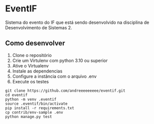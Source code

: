 # EventIF   
Sistema do evento do IF que está sendo desenvolvido na disciplina de Desenvolvimento de Sistemas 2.

## Como desenvolver 

1. Clone o repositório 
2. Crie um Virtulenv com python 3.10 ou superior
3. Ative o Virtualenv
4. Instale as dependencias
5. Configure a instância com o arquivo .env
6. Execute os testes 

``` console
git clone https://github.com/andreeeeeeeee/eventif.git
cd eventif
python -m venv .eventif
source .eventif/bin/activate 
pip install -r requirements.txt
cp contrib/env-sample .env
python manage.py test
```